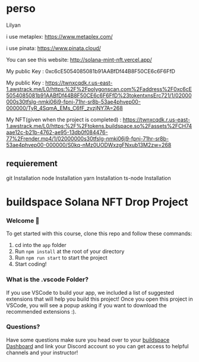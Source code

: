 # perso
Lilyan

i use metaplex: https://www.metaplex.com/

i use pinata: https://www.pinata.cloud/

You can see this website: http://solana-mint-nft.vercel.app/

My public Key : 0xc6cE5054085081b91AABfDf44B8F50CE6c6F6FfD

My public Key : https://twnxcqdk.r.us-east-1.awstrack.me/L0/https:%2F%2Fpolygonscan.com%2Faddress%2F0xc6cE5054085081b91AABfDf44B8F50CE6c6F6FfD%23tokentxnsErc721/1/02000000s30tfslg-nmki06j9-fpnj-71hr-sr8b-53ae4phvep00-000000/TyR_4SqmA_EMs_C6fF_zvzjNY7A=268

My NFT(given when the project is completed) : https://twnxcqdk.r.us-east-1.awstrack.me/L0/https:%2F%2Ftokens.buildspace.so%2Fassets%2FCH74aae12c-b21b-4762-ae95-13db0f084476-77%2Frender.mp4/1/02000000s30tfslg-nmki06j9-fpnj-71hr-sr8b-53ae4phvep00-000000/S0kq-nMz0UODWxzgFNxub13M2zw=268

## requierement
git Installation
node Installation
yarn Installation
ts-node Installation

# buildspace Solana NFT Drop Project
### Welcome 👋
To get started with this course, clone this repo and follow these commands:

1. cd into the `app` folder
2. Run `npm install` at the root of your directory
3. Run `npm run start` to start the project
4. Start coding!

### What is the .vscode Folder?
If you use VSCode to build your app, we included a list of suggested extensions that will help you build this project! Once you open this project in VSCode, you will see a popup asking if you want to download the recommended extensions :).

### Questions?
Have some questions make sure you head over to your [buildspace Dashboard](https://app.buildspace.so/projects/CO77556be5-25e9-49dd-a799-91a2fc29520e) and link your Discord account so you can get access to helpful channels and your instructor!

